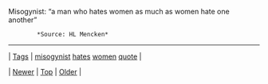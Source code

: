 <!--
title: Misogynist
date: 2020-06-28T15:27:00.138Z
tags: misogynist, hates, women, quote
-->




Misogynist: “a man who hates women as much as women hate one another”

            *Source: HL Mencken*

<!--BOTTOM-POST-NAVIGATION-->
---

| [Tags](tags.md) | [misogynist](tag-misogynist.md) [hates](tag-hates.md) [women](tag-women.md) [quote](tag-quote.md) |

| [Newer](153566735058.md) | [Top](index.md) | [Older](153600717360.md) |